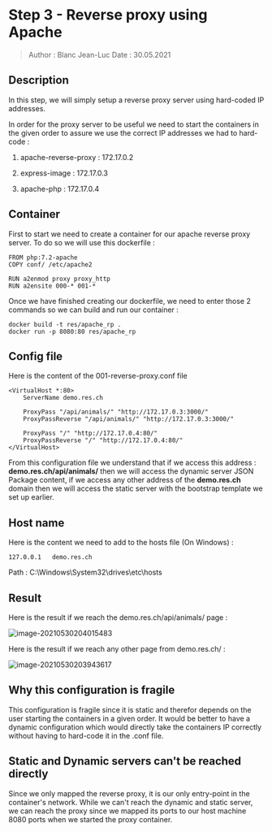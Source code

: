 # Step 3 - Reverse proxy using Apache

> Author : Blanc Jean-Luc
> Date : 30.05.2021

## Description

In this step, we will simply setup a reverse proxy server using hard-coded IP addresses.

In order for the proxy server to be useful we need to start the containers in the given order to assure we use the correct IP addresses we had to hard-code : 

1. apache-reverse-proxy : 172.17.0.2

2. express-image : 172.17.0.3

3. apache-php : 172.17.0.4

## Container

First to start we need to create a container for our apache reverse proxy server.
To do so we will use this dockerfile : 

```
FROM php:7.2-apache
COPY conf/ /etc/apache2

RUN a2enmod proxy proxy_http
RUN a2ensite 000-* 001-*
```

Once we have finished creating our dockerfile, we need to enter those 2 commands so we can build and run our container : 

```
docker build -t res/apache_rp .
docker run -p 8080:80 res/apache_rp
```

## Config file

Here is the content of the 001-reverse-proxy.conf file

```
<VirtualHost *:80>
	ServerName demo.res.ch
	
	ProxyPass "/api/animals/" "http://172.17.0.3:3000/"
	ProxyPassReverse "/api/animals/" "http://172.17.0.3:3000/"
	
	ProxyPass "/" "http://172.17.0.4:80/"
	ProxyPassReverse "/" "http://172.17.0.4:80/"
</VirtualHost>
```

From this configuration file we understand that if we access this address : **demo.res.ch/api/animals/** then we will access the dynamic server JSON Package content, if we access any other address of the **demo.res.ch** domain then we will access the static server with the bootstrap template we set up earlier.

## Host name

Here is the content we need to add to the hosts file (On Windows) :

```
127.0.0.1	demo.res.ch
```

Path : C:\Windows\System32\drives\etc\hosts



## Result

Here is the result if we reach the demo.res.ch/api/animals/ page :

 ![image-20210530204015483](/images/image1.png)

Here is the result if we reach any other page from demo.res.ch/ : 

![image-20210530203943617](/images/image2.png)



## Why this configuration is fragile

This configuration is fragile since it is static and therefor depends on the user starting the containers in a given order. It would be better to have a dynamic configuration which would directly take the containers IP correctly without having to hard-code it in the .conf file.

## Static and Dynamic servers can't be reached directly 

Since we only mapped the reverse proxy, it is our only entry-point in the container's network. While we can't reach the dynamic and static server, we can reach the proxy since we mapped its ports to our host machine 8080 ports when we started the proxy container.







